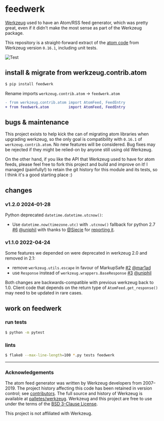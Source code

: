 # feedwerk

[Werkzeug](https://werkzeug.palletsprojects.com/) used to have an Atom/RSS feed
generator, which was pretty great, even if it didn't make the most sense as part
of the Werkzeug package.

This repository is a straight-forward extract of the [atom code](https://github.com/pallets/werkzeug/blob/0.16.1/src/werkzeug/contrib/atom.py)
from Werkzeug version `0.16.1`, including unit tests.

![Test](https://github.com/uniphil/feedwerk/actions/workflows/test.yml/badge.svg?branch=main)

## install & migrate from werkzeug.contrib.atom

```py
$ pip install feedwerk
```

Rename imports `werkzeug.contrib.atom` → `feedwerk.atom`

```diff
- from werkzeug.contrib.atom import AtomFeed, FeedEntry
+ from feedwerk.atom         import AtomFeed, FeedEntry
```

## bugs & maintenance

This project exists to help kick the can of migrating atom libraries when
upgrading werkzeug, so the only goal is compatibility with `0.16.1` of
`werkzeug.contrib.atom`. No new features will be considered. Bug fixes may be
rejected if they might be relied-on by anyone still using old Werkzeug.

On the other hand, if you like the API that Werkzeug used to have for atom
feeds, please feel free to fork this project and build and improve on it! I
managed (painfully!) to retain the git history for this module and its tests,
so I think it's a good starting place :)


## changes

### v1.2.0 2024-01-28

Python deprecated `datetime.datetime.utcnow()`:

- Use `datetime.now(timezone.utc)` with `.utcnow()` fallback for python 2.7 [#6](https://github.com/uniphil/feedwerk/pull/6/) [@uniphil](https://github.com/uniphil) with thanks to [@Siecje](https://github.com/Siecje) for [reporting it](https://github.com/uniphil/feedwerk/issues/5).


### v1.1.0 2022-04-24

Some features we depended on were deprecated in werkzeug 2.0 and removed in 2.1:

- remove `werkzeug.utils.escape` in favour of MarkupSafe [#2](https://github.com/uniphil/feedwerk/pull/2/) [@mar1ad](https://github.com/mar1ad)
- use `Response` instead of `werkzeug.wrappers.BaseResponse` [#3](https://github.com/uniphil/feedwerk/pull/3/) [@uniphil](https://github.com/uniphil)

Both changes are backwards-compatible with previous werkzeug back to 1.0. Client code that depends on the return type of `AtomFeed.get_response()` may need to be updated in rare cases.


## work on feedwerk

### run tests

```bash
$ python -m pytest
```

### lints

```bash
$ flake8 --max-line-length=100 *.py tests feedwerk
```

---

### Acknowledgements

The atom feed generator was written by Werkzeug developers from 2007–2019. The
project history affecting this code has been retained in version control; see
[contributors](https://github.com/uniphil/feedwerk/graphs/contributors). The
full source and history of Werkzeug is available at
[palletes/werkzeug](https://github.com/pallets/werkzeug). Werkzeug and this
project are free to use under the terms of the
[BSD 3-Clause License](./LICENSE.rst).

This project is not affiliated with Werkzeug.
